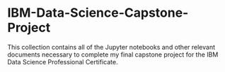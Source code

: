 # IBM-Data-Science-Capstone-Project
This collection contains all of the Jupyter notebooks and other relevant documents necessary to complete my final capstone project for the IBM Data Science Professional Certificate.
